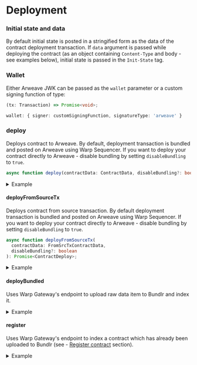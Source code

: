 # Deployment

### Initial state and data

By default initial state is posted in a stringified form as the data of the contract deployment transaction. If `data` argument is passed while deploying the contract (as an object containing `Content-Type` and body - see examples below), initial state is passed in the `Init-State` tag.

### Wallet

Either Arweave JWK can be passed as the `wallet` parameter or a custom signing function of type:

```ts
(tx: Transaction) => Promise<void>;
```

```ts
wallet: { signer: customSigningFunction, signatureType: 'arweave' }
```

### deploy

Deploys contract to Arweave. By default, deployment transaction is bundled and posted on Arweave using Warp Sequencer. If you want to deploy your contract directly to Arweave - disable bundling by setting `disableBundling` to `true`.

```typescript
async function deploy(contractData: ContractData, disableBundling?: boolean): Promise<ContractDeploy>;
```

<details>
  <summary>Example</summary>

```typescript
const { contractTxId, srcTxId } = await warp.deploy({
  wallet,
  initState: initialState,
  data: { 'Content-Type': 'text/html', body: '<h1>HELLO WORLD</h1>' },
  src: contractSrc,
  tags,
});
```

</details>

#### deployFromSourceTx

Deploys contract from source transaction. By default deployment transaction is bundled and posted on Arweave using Warp Sequencer. If you want to deploy your contract directly to Arweave - disable bundling by setting `disableBundling` to `true`.

```typescript
async function deployFromSourceTx(
  contractData: FromSrcTxContractData,
  disableBundling?: boolean
): Promise<ContractDeploy>;
```

<details>
  <summary>Example</summary>

```typescript
const { contractTxId, srcTxId } = await warp.deployFromSourceTx({
  wallet,
  initState: initialState,
  srcTxId: 'SRC_TX_ID',
});
```

</details>

#### deployBundled

Uses Warp Gateway's endpoint to upload raw data item to Bundlr and index it.

<details>
  <summary>Example</summary>

```typescript
const { contractTxId } = await warp.deployBundled(rawDataItem);
```

</details>

#### register

Uses Warp Gateway's endpoint to index a contract which has already been uploaded to Bundlr (see - [Register contract](https://academy.warp.cc/docs/sdk/register-contract) section).

<details>
  <summary>Example</summary>

```typescript
const { contractTxId } = await warp.register(bundlrId, bundlrNode);
```

</details>

